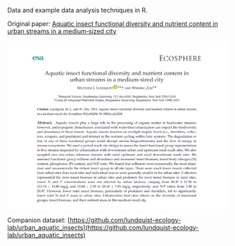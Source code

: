 Data and example data analysis techniques in R. 

Original paper: [Aquatic insect functional diversity and nutrient content in urban streams in a medium‐sized city](https://esajournals.onlinelibrary.wiley.com/doi/full/10.1002/ecs2.2284)

![paper abstract](paper_abstract.png)

Companion dataset: [https://github.com/lundquist-ecology-lab/urban_aquatic_insects](https://github.com/lundquist-ecology-lab/urban_aquatic_insects)
